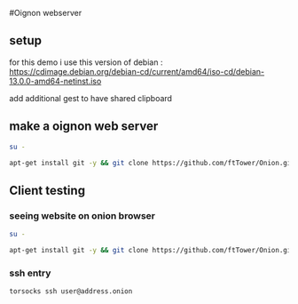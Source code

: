 #Oignon webserver

## setup

for this demo i use this version of debian : https://cdimage.debian.org/debian-cd/current/amd64/iso-cd/debian-13.0.0-amd64-netinst.iso

add additional gest to have shared clipboard


## make a oignon web server 

```bash
su -
```

```bash
apt-get install git -y && git clone https://github.com/ftTower/Onion.git Onion && cd Onion && make start 
```

## Client testing

### seeing website on onion browser

```bash
su -
```

```bash
apt-get install git -y && git clone https://github.com/ftTower/Onion.git Onion && cd Onion && make client
```

### ssh entry

```bash
torsocks ssh user@address.onion
```